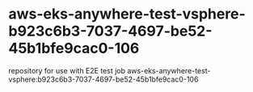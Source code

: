 # aws-eks-anywhere-test-vsphere-b923c6b3-7037-4697-be52-45b1bfe9cac0-106
repository for use with E2E test job aws-eks-anywhere-test-vsphere:b923c6b3-7037-4697-be52-45b1bfe9cac0-106
